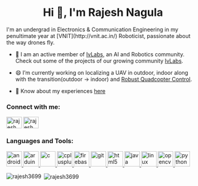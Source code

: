 <h1 align="center">Hi 👋, I'm Rajesh Nagula</h1>
I'm an undergrad in Electronics & Communication Engineering in my penultimate year at [VNIT](http://vnit.ac.in/) Roboticist, passionate about the way drones fly.</h3>

- 🔭 I am an active member of [IvLabs](https://www.ivlabs.in/), an AI and Robotics community. Check out some of the projects of our growing community [IvLabs](https://github.com/IvLabs).

- 😄 I’m currently working on localizing a UAV in outdoor, indoor along with the transition(outdoor -> indoor) and [Robust Quadcopter Control](https://github.com/IvLabs/robust_quadcopter_control).

- 📄 Know about my experiences [here](https://drive.google.com/file/d/1HBD6CyftdHAx2VhF83MxVihi5Fu2TmBG/view?usp=sharing)

<h3 align="left">Connect with me:</h3>
<p align="left">
<a href="https://linkedin.com/in/rajesh nagula" target="blank"><img align="center" src="https://image.flaticon.com/icons/png/512/174/174857.png" alt="rajesh nagula" height="30" width="40" /></a>
  <a href="https://scholar.google.com/citations?hl=en&user=0KUeB8wAAAAJ&view_op=list_works&gmla=AJsN-F6q4taplelAq6hd31lEkk0ZHnIsYKDwqqt5NhQd9dMeB_ItxrlwJgBoJM7qPcwgfDn0fAc2fMyhrj6wWiT4DP6_6cuJ8jUJb8UamD5tFPVHufc1IJxD5i4YyP-0D8XDrU1TLYWuHWUwRe1w6_iM6zv3zPncyg" target="blank"><img align="center" src="https://upload.wikimedia.org/wikipedia/commons/thumb/c/c7/Google_Scholar_logo.svg/1024px-Google_Scholar_logo.svg.png" alt="rajesh nagula" height="30" width="40" /></a>
</p>

<h3 align="left">Languages and Tools:</h3>
<p align="left"> <a href="https://developer.android.com" target="_blank"> <img src="https://devicons.github.io/devicon/devicon.git/icons/android/android-original-wordmark.svg" alt="android" width="40" height="40"/> </a> <a href="https://www.arduino.cc/" target="_blank"> <img src="https://cdn.worldvectorlogo.com/logos/arduino-1.svg" alt="arduino" width="40" height="40"/> </a> <a href="https://www.cprogramming.com/" target="_blank"> <img src="https://devicons.github.io/devicon/devicon.git/icons/c/c-original.svg" alt="c" width="40" height="40"/> </a> <a href="https://www.w3schools.com/cpp/" target="_blank"> <img src="https://devicons.github.io/devicon/devicon.git/icons/cplusplus/cplusplus-original.svg" alt="cplusplus" width="40" height="40"/> </a> <a href="https://firebase.google.com/" target="_blank"> <img src="https://www.vectorlogo.zone/logos/firebase/firebase-icon.svg" alt="firebase" width="40" height="40"/> </a> <a href="https://git-scm.com/" target="_blank"> <img src="https://www.vectorlogo.zone/logos/git-scm/git-scm-icon.svg" alt="git" width="40" height="40"/> </a> <a href="https://www.w3.org/html/" target="_blank"> <img src="https://devicons.github.io/devicon/devicon.git/icons/html5/html5-original-wordmark.svg" alt="html5" width="40" height="40"/> </a> <a href="https://www.java.com" target="_blank"> <img src="https://devicons.github.io/devicon/devicon.git/icons/java/java-original-wordmark.svg" alt="java" width="40" height="40"/> </a> <a href="https://www.linux.org/" target="_blank"> <img src="https://devicons.github.io/devicon/devicon.git/icons/linux/linux-original.svg" alt="linux" width="40" height="40"/> </a> <a href="https://opencv.org/" target="_blank"> <img src="https://www.vectorlogo.zone/logos/opencv/opencv-icon.svg" alt="opencv" width="40" height="40"/> </a> <a href="https://www.python.org" target="_blank"> <img src="https://devicons.github.io/devicon/devicon.git/icons/python/python-original.svg" alt="python" width="40" height="40"/> </a> </p>

<p><img align="left" src="https://github-readme-stats.vercel.app/api/top-langs?username=rajesh3699&show_icons=true&locale=en&layout=compact&theme=dark" alt="rajesh3699" /></p>

<p>&nbsp;<img align="center" src="https://github-readme-stats.vercel.app/api?username=rajesh3699&show_icons=true&locale=en&theme=dark" alt="rajesh3699" /></p>
